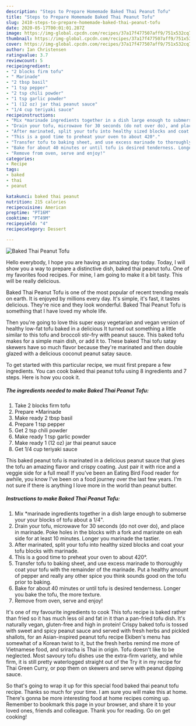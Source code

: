 ```yaml
---
description: "Steps to Prepare Homemade Baked Thai Peanut Tofu"
title: "Steps to Prepare Homemade Baked Thai Peanut Tofu"
slug: 2410-steps-to-prepare-homemade-baked-thai-peanut-tofu
date: 2020-05-17T00:01:01.287Z
image: https://img-global.cpcdn.com/recipes/37a17f477507aff9/751x532cq70/baked-thai-peanut-tofu-recipe-main-photo.jpg
thumbnail: https://img-global.cpcdn.com/recipes/37a17f477507aff9/751x532cq70/baked-thai-peanut-tofu-recipe-main-photo.jpg
cover: https://img-global.cpcdn.com/recipes/37a17f477507aff9/751x532cq70/baked-thai-peanut-tofu-recipe-main-photo.jpg
author: Ian Christensen
ratingvalue: 3.7
reviewcount: 5
recipeingredient:
- "2 blocks firm tofu"
- " Marinade"
- "2 tbsp basil"
- "1 tsp pepper"
- "2 tsp chili powder"
- "1 tsp garlic powder"
- "1 (12 oz) jar thai peanut sauce"
- "1/4 cup teriyaki sauce"
recipeinstructions:
- "Mix *marinade ingredients together in a dish large enough to submerse your  your blocks of tofu about a 1/4&#34;."
- "Drain your tofu, microwave for 30 seconds (do not over do), and place in marinade. Poke holes in the blocks with a fork and marinate on eah side for at least 10 minutes. Longer you marinade the tastier."
- "After marinated, split your tofu into healthy sized blocks and coat your tofu blocks with marinade."
- "This is a good time to preheat your oven to about 420°."
- "Transfer tofu to baking sheet, and use excess marinade to thoroughly coat your tofu with the remainder of the marinade. Put a healthy amount of pepper and really any other spice you think sounds good on the tofu prior to baking."
- "Bake for about 40 minutes or until tofu is desired tenderness. Longer you bake the tofu, the more texture."
- "Remove from oven, serve and enjoy!"
categories:
- Recipe
tags:
- baked
- thai
- peanut

katakunci: baked thai peanut 
nutrition: 215 calories
recipecuisine: American
preptime: "PT16M"
cooktime: "PT49M"
recipeyield: "4"
recipecategory: Dessert

---
```



![Baked Thai Peanut Tofu](https://img-global.cpcdn.com/recipes/37a17f477507aff9/751x532cq70/baked-thai-peanut-tofu-recipe-main-photo.jpg)

Hello everybody, I hope you are having an amazing day today. Today, I will show you a way to prepare a distinctive dish, baked thai peanut tofu. One of my favorites food recipes. For mine, I am going to make it a bit tasty. This will be really delicious.

Baked Thai Peanut Tofu is one of the most popular of recent trending meals on earth. It is enjoyed by millions every day. It's simple, it's fast, it tastes delicious. They're nice and they look wonderful. Baked Thai Peanut Tofu is something that I have loved my whole life.

Then you&#39;re going to love this super easy vegetarian and vegan version of healthy low-fat tofu baked in a delicious It turned out something a little similar to this tofu and broccoli stir-fry with peanut sauce. This baked tofu makes for a simple main dish, or add it to. These baked Thai tofu satay skewers have so much flavor because they&#39;re marinated and then double glazed with a delicious coconut peanut satay sauce.


To get started with this particular recipe, we must first prepare a few ingredients. You can cook baked thai peanut tofu using 8 ingredients and 7 steps. Here is how you cook it.

<!--inarticleads1-->

##### The ingredients needed to make Baked Thai Peanut Tofu:

1. Take 2 blocks firm tofu
1. Prepare  *Marinade
1. Make ready 2 tbsp basil
1. Prepare 1 tsp pepper
1. Get 2 tsp chili powder
1. Make ready 1 tsp garlic powder
1. Make ready 1 (12 oz) jar thai peanut sauce
1. Get 1/4 cup teriyaki sauce


This baked peanut tofu is marinated in a delicious peanut sauce that gives the tofu an amazing flavor and crispy coating. Just pair it with rice and a veggie side for a full meal! If you&#39;ve been an Eating Bird Food reader for awhile, you know I&#39;ve been on a food journey over the last few years. I&#39;m not sure if there is anything I love more in the world than peanut butter. 

<!--inarticleads2-->

##### Instructions to make Baked Thai Peanut Tofu:

1. Mix *marinade ingredients together in a dish large enough to submerse your  your blocks of tofu about a 1/4&#34;.
1. Drain your tofu, microwave for 30 seconds (do not over do), and place in marinade. Poke holes in the blocks with a fork and marinate on eah side for at least 10 minutes. Longer you marinade the tastier.
1. After marinated, split your tofu into healthy sized blocks and coat your tofu blocks with marinade.
1. This is a good time to preheat your oven to about 420°.
1. Transfer tofu to baking sheet, and use excess marinade to thoroughly coat your tofu with the remainder of the marinade. Put a healthy amount of pepper and really any other spice you think sounds good on the tofu prior to baking.
1. Bake for about 40 minutes or until tofu is desired tenderness. Longer you bake the tofu, the more texture.
1. Remove from oven, serve and enjoy!


It&#39;s one of my favourite ingredients to cook This tofu recipe is baked rather than fried so it has much less oil and fat in it than a pan-fried tofu dish. It&#39;s naturally vegan, gluten-free and high in protein! Crispy baked tofu is tossed with sweet and spicy peanut sauce and served with fresh herbs and pickled shallots, for an Asian-inspired peanut tofu recipe Ekiben&#39;s menu has somewhat of a Korean twist to it, but the fresh herbs remind me more of Vietnamese food, and sriracha is Thai in origin. Tofu doesn&#39;t like to be neglected. Most savoury tofu dishes use the extra-firm variety, and while firm, it is still pretty waterlogged straight out of the Try it in my recipe for Thai Green Curry, or pop them on skewers and serve with peanut dipping sauce. 

So that's going to wrap it up for this special food baked thai peanut tofu recipe. Thanks so much for your time. I am sure you will make this at home. There's gonna be more interesting food at home recipes coming up. Remember to bookmark this page in your browser, and share it to your loved ones, friends and colleague. Thank you for reading. Go on get cooking!
